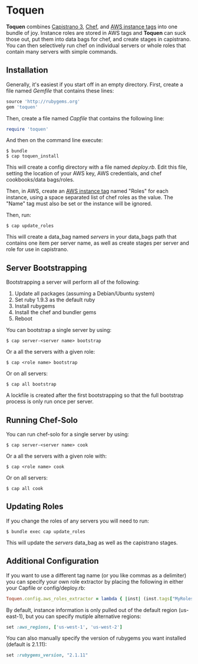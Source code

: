 # Toquen

**Toquen** combines [Capistrano 3](http://www.capistranorb.com), [Chef](http://www.getchef.com), and [AWS instance tags](http://docs.aws.amazon.com/AWSEC2/latest/UserGuide/Using_Tags.html) into one bundle of joy.  Instance roles are stored in AWS tags and **Toquen** can suck those out, put them into data bags for chef, and create stages in capistrano.  You can then selectively run chef on individual servers or whole roles that contain many servers with simple commands.

## Installation

Generally, it's easiest if you start off in an empty directory.  First, create a file named *Gemfile* that contains these lines:

```ruby
source 'http://rubygems.org'
gem 'toquen'
```

Then, create a file named *Capfile* that contains the following line:

```ruby
require 'toquen'
```

And then on the command line execute:

    $ bundle
    $ cap toquen_install

This will create a config directory with a file named *deploy.rb*.  Edit this file, setting the location of your AWS key, AWS credentials, and chef cookbooks/data bags/roles.

Then, in AWS, create an [AWS instance tag](http://docs.aws.amazon.com/AWSEC2/latest/UserGuide/Using_Tags.html) named "Roles" for each instance, using a space separated list of chef roles as the value.  The "Name" tag must also be set or the instance will be ignored.

Then, run:

    $ cap update_roles

This will create a data_bag named *servers* in your data_bags path that contains one item per server name, as well as create stages per server and role for use in capistrano.

## Server Bootstrapping
Bootstrapping a server will perform all of the following:

1. Update all packages (assuming a Debian/Ubuntu system)
1. Set ruby 1.9.3 as the default ruby
1. Install rubygems
1. Install the chef and bundler gems
1. Reboot

You can bootstrap a single server by using:

    $ cap server-<server name> bootstrap

Or a all the servers with a given role:

    $ cap <role name> bootstrap

Or on all servers:

    $ cap all bootstrap

A lockfile is created after the first bootstrapping so that the full bootstrap process is only run once per server.

## Running Chef-Solo
You can run chef-solo for a single server by using:

    $ cap server-<server name> cook

Or a all the servers with a given role with:

    $ cap <role name> cook

Or on all servers:

    $ cap all cook

## Updating Roles
If you change the roles of any servers you will need to run:

    $ bundle exec cap update_roles

This will update the *servers* data_bag as well as the capistrano stages.

## Additional Configuration
If you want to use a different tag name (or you like commas as a delimiter) you can specify your own role extractor by placing the following in either your Capfile or config/deploy.rb:

```ruby
Toquen.config.aws_roles_extractor = lambda { |inst| (inst.tags["MyRoles"] || "").split(",") }
```

By default, instance information is only pulled out of the default region (us-east-1), but you can specify mutiple alternative regions:

```ruby
set :aws_regions, ['us-west-1', 'us-west-2']
```

You can also manually specify the version of rubygems you want installed (default is 2.1.11):

```ruby
set :rubygems_version, "2.1.11"
```
